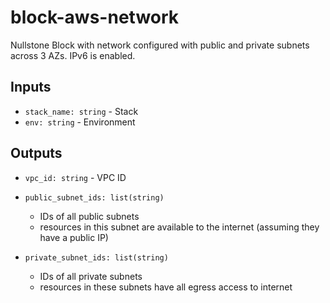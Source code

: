 # block-aws-network

Nullstone Block with network configured with public and private subnets across 3 AZs.
IPv6 is enabled.

## Inputs

- `stack_name: string` - Stack
- `env: string` - Environment

## Outputs

- `vpc_id: string` - VPC ID

- `public_subnet_ids: list(string)` 
  - IDs of all public subnets 
  - resources in this subnet are available to the internet (assuming they have a public IP)

- `private_subnet_ids: list(string)`
  - IDs of all private subnets
  - resources in these subnets have all egress access to internet
